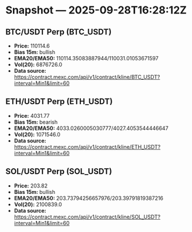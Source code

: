 # Snapshot — 2025-09-28T16:28:12Z

## BTC/USDT Perp (BTC_USDT)
- **Price:** 110114.6
- **Bias 15m:** bullish
- **EMA20/EMA50:** 110114.35083887944/110031.01053671597
- **Vol(20):** 6876726.0
- **Data source:** https://contract.mexc.com/api/v1/contract/kline/BTC_USDT?interval=Min1&limit=60

## ETH/USDT Perp (ETH_USDT)
- **Price:** 4031.77
- **Bias 15m:** bearish
- **EMA20/EMA50:** 4033.0260005030777/4027.4053544446647
- **Vol(20):** 1071546.0
- **Data source:** https://contract.mexc.com/api/v1/contract/kline/ETH_USDT?interval=Min1&limit=60

## SOL/USDT Perp (SOL_USDT)
- **Price:** 203.82
- **Bias 15m:** bullish
- **EMA20/EMA50:** 203.73794256657976/203.39791819387216
- **Vol(20):** 2100839.0
- **Data source:** https://contract.mexc.com/api/v1/contract/kline/SOL_USDT?interval=Min1&limit=60

